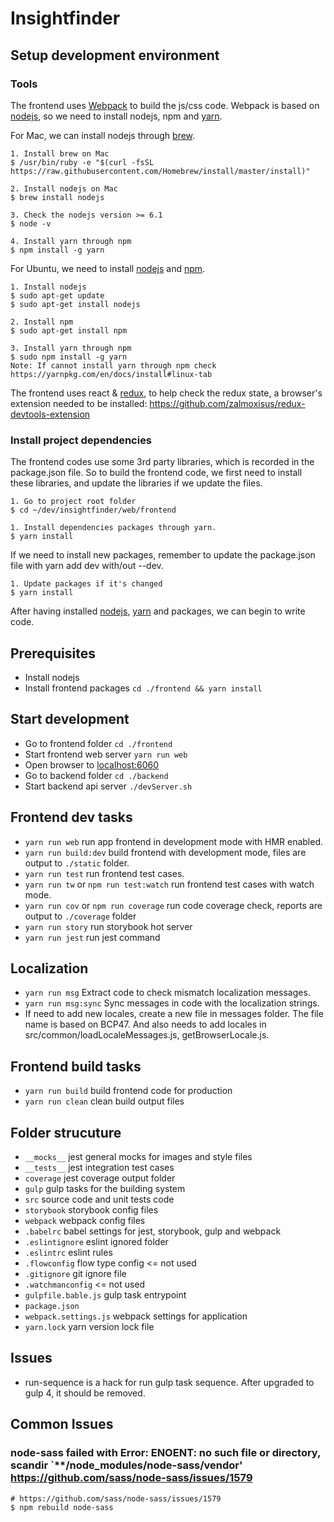 # Insightfinder

## Setup development environment

### Tools
The frontend uses [Webpack] to build the js/css code. Webpack is based on [nodejs], so we need to install nodejs, npm 
and [yarn].

For Mac, we can install nodejs through [brew].

    1. Install brew on Mac
    $ /usr/bin/ruby -e "$(curl -fsSL https://raw.githubusercontent.com/Homebrew/install/master/install)"
    
    2. Install nodejs on Mac
    $ brew install nodejs
    
    3. Check the nodejs version >= 6.1
    $ node -v 
    
    4. Install yarn through npm
    $ npm install -g yarn    

For Ubuntu, we need to install [nodejs] and [npm].
    
    1. Install nodejs
    $ sudo apt-get update
    $ sudo apt-get install nodejs

    2. Install npm
    $ sudo apt-get install npm
    
    3. Install yarn through npm
    $ sudo npm install -g yarn
    Note: If cannot install yarn through npm check https://yarnpkg.com/en/docs/install#linux-tab

The frontend uses react & [redux], to help check the redux state, a browser's extension needed to be installed:
https://github.com/zalmoxisus/redux-devtools-extension

### Install project dependencies

The frontend codes use some 3rd party libraries, which is recorded in the package.json file. So to build the frontend code,
we first need to install these libraries, and update the libraries if we update the files.

    1. Go to project root folder
    $ cd ~/dev/insightfinder/web/frontend
    
    1. Install dependencies packages through yarn.
    $ yarn install
    
If we need to install new packages, remember to update the package.json file with yarn add dev with/out --dev.

    1. Update packages if it's changed
    $ yarn install
    
After having installed [nodejs], [yarn] and packages, we can begin to write code.

## Prerequisites
- Install nodejs
- Install frontend packages `cd ./frontend && yarn install`

## Start development
- Go to frontend folder `cd ./frontend`
- Start frontend web server `yarn run web`
- Open browser to [localhost:6060](http://localhost:6060)
- Go to backend folder `cd ./backend`
- Start backend api server `./devServer.sh`

## Frontend dev tasks
- `yarn run web` run app frontend in development mode with HMR enabled.
- `yarn run build:dev` build frontend with development mode, files are
  output to `./static` folder.
- `yarn run test` run frontend test cases.
- `yarn run tw` or `npm run test:watch` run frontend test cases with 
  watch mode.
- `yarn run cov` or `npm run coverage` run code coverage check, reports
  are output to `./coverage` folder
- `yarn run story` run storybook hot server
- `yarn run jest` run jest command

## Localization
- `yarn run msg` Extract code to check mismatch localization messages.
- `yarn run msg:sync` Sync messages in code with the localization strings.
- If need to add new locales, create a new file in messages folder. The file name 
is based on BCP47. And also needs to add locales in src/common/loadLocaleMessages.js,
getBrowserLocale.js.

## Frontend build tasks
- `yarn run build` build frontend code for production
- `yarn run clean` clean build output files

## Folder strucuture
* `__mocks__` jest general mocks for images and style files
* `__tests__` jest integration test cases
* `coverage` jest coverage output folder
* `gulp` gulp tasks for the building system
* `src` source code and unit tests code
* `storybook` storybook config files
* `webpack` webpack config files
* `.babelrc` babel settings for jest, storybook, gulp and webpack
* `.eslintignore` eslint ignored folder
* `.eslintrc` eslint rules
* `.flowconfig` flow type config <= not used
* `.gitignore` git ignore file
* `.watchmanconfig` <= not used
* `gulpfile.bable.js` gulp task entrypoint
* `package.json`
* `webpack.settings.js` webpack settings for application
* `yarn.lock` yarn version lock file

## Issues
- run-sequence is a hack for run gulp task sequence. After upgraded to 
  gulp 4, it should be removed.

## Common Issues
### node-sass failed with Error: ENOENT: no such file or directory, scandir `**/node_modules/node-sass/vendor' https://github.com/sass/node-sass/issues/1579
    # https://github.com/sass/node-sass/issues/1579
    $ npm rebuild node-sass

[Webpack]: https://webpack.github.io/
[nodejs]: https://nodejs.org/
[npm]: https://www.npmjs.com/
[brew]: http://brew.sh/
[yarn]: https://yarnpkg.com/
[redux]: http://redux.js.org/